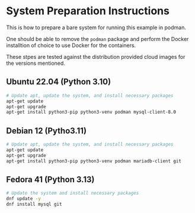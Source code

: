 # System Preparation Instructions

This is how to prepare a bare system for running this example in podman.

One should be able to remove the `podman` package and perform the Docker installtion of choice to use Docker for the containers.

These stpes are tested against the distribution provided cloud images for the versions mentioned.

## Ubuntu 22.04 (Python 3.10)

```bash
# Update apt, update the system, and install necessary packages
apt-get update
apt-get upgrade
apt-get install python3-pip python3-venv podman mysql-client-8.0
```

## Debian 12 (Pytho3.11)

```bash
# Update apt, update the system, and install necessary packages
apt-get update
apt-get upgrade
apt-get install python3-pip python3-venv podman mariadb-client git
```

## Fedora 41 (Python 3.13)

```bash
# Update the system and install necessary packages
dnf update -y
dnf install mysql git
```

